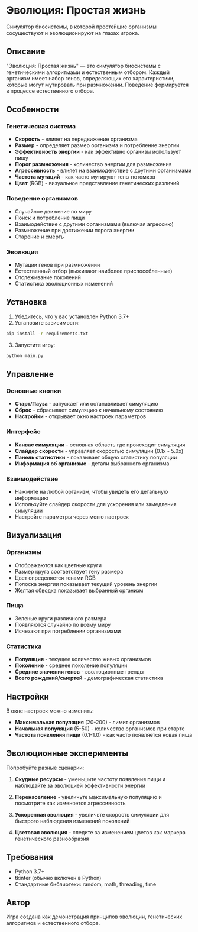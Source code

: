 # Эволюция: Простая жизнь

Симулятор биосистемы, в которой простейшие организмы сосуществуют и эволюционируют на глазах игрока.

## Описание

"Эволюция: Простая жизнь" — это симулятор биосистемы с генетическими алгоритмами и естественным отбором. Каждый организм имеет набор генов, определяющих его характеристики, которые могут мутировать при размножении. Поведение формируется в процессе естественного отбора.

## Особенности

### Генетическая система
- **Скорость** - влияет на передвижение организма
- **Размер** - определяет размер организма и потребление энергии
- **Эффективность энергии** - как эффективно организм использует пищу
- **Порог размножения** - количество энергии для размножения
- **Агрессивность** - влияет на взаимодействие с другими организмами
- **Частота мутаций** - как часто мутируют гены потомков
- **Цвет** (RGB) - визуальное представление генетических различий

### Поведение организмов
- Случайное движение по миру
- Поиск и потребление пищи
- Взаимодействие с другими организмами (включая агрессию)
- Размножение при достижении порога энергии
- Старение и смерть

### Эволюция
- Мутации генов при размножении
- Естественный отбор (выживают наиболее приспособленные)
- Отслеживание поколений
- Статистика эволюционных изменений

## Установка

1. Убедитесь, что у вас установлен Python 3.7+
2. Установите зависимости:
```bash
pip install -r requirements.txt
```

3. Запустите игру:
```bash
python main.py
```

## Управление

### Основные кнопки
- **Старт/Пауза** - запускает или останавливает симуляцию
- **Сброс** - сбрасывает симуляцию к начальному состоянию
- **Настройки** - открывает окно настроек параметров

### Интерфейс
- **Канвас симуляции** - основная область где происходит симуляция
- **Слайдер скорости** - управляет скоростью симуляции (0.1x - 5.0x)
- **Панель статистики** - показывает общую статистику популяции
- **Информация об организме** - детали выбранного организма

### Взаимодействие
- Нажмите на любой организм, чтобы увидеть его детальную информацию
- Используйте слайдер скорости для ускорения или замедления симуляции
- Настройте параметры через меню настроек

## Визуализация

### Организмы
- Отображаются как цветные круги
- Размер круга соответствует гену размера
- Цвет определяется генами RGB
- Полоска энергии показывает текущий уровень энергии
- Желтая обводка показывает выбранный организм

### Пища
- Зеленые круги различного размера
- Появляются случайно по всему миру
- Исчезают при потреблении организмами

### Статистика
- **Популяция** - текущее количество живых организмов
- **Поколение** - среднее поколение популяции
- **Средние значения генов** - эволюционные тренды
- **Всего рождений/смертей** - демографическая статистика

## Настройки

В окне настроек можно изменить:
- **Максимальная популяция** (20-200) - лимит организмов
- **Начальная популяция** (5-50) - количество организмов при старте
- **Частота появления пищи** (0.1-1.0) - как часто появляется новая пища

## Эволюционные эксперименты

Попробуйте разные сценарии:

1. **Скудные ресурсы** - уменьшите частоту появления пищи и наблюдайте за эволюцией эффективности энергии

2. **Перенаселение** - увеличьте максимальную популяцию и посмотрите как изменяется агрессивность

3. **Ускоренная эволюция** - увеличьте скорость симуляции для быстрого наблюдения изменений поколений

4. **Цветовая эволюция** - следите за изменением цветов как маркера генетического разнообразия

## Требования

- Python 3.7+
- tkinter (обычно включен в Python)
- Стандартные библиотеки: random, math, threading, time

## Автор

Игра создана как демонстрация принципов эволюции, генетических алгоритмов и естественного отбора.